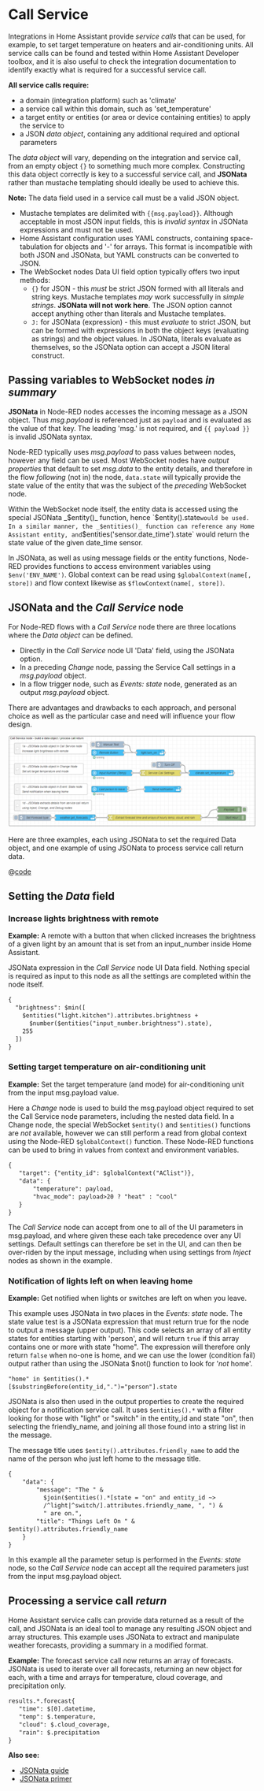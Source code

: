 # Call Service

Integrations in Home Assistant provide _service calls_ that can be used, for example, to set target temperature on heaters and air-conditioning units. All service calls can be found and tested within Home Assistant Developer toolbox, and it is also useful to check the integration documentation to identify exactly what is required for a successful service call.

**All service calls require:**

- a domain (integration platform) such as 'climate'
- a service call within this domain, such as 'set_temperature'
- a target entity or entities (or area or device containing entities) to apply the service to
- a JSON _data object_, containing any additional required and optional parameters

The _data object_ will vary, depending on the integration and service call, from an empty object `{}` to something much more complex. Constructing this data object correctly is key to a successful service call, and **JSONata** rather than mustache templating should ideally be used to achieve this.

**Note:** The data field used in a service call must be a valid JSON object.

- Mustache templates are delimited with <code v-pre>{{msg.payload}}</code>. Although acceptable in most JSON input fields, this is _invalid syntax_ in JSONata expressions and must not be used.
- Home Assistant configuration uses YAML constructs, containing space-tabulation for objects and '-' for arrays. This format is incompatible with both JSON and JSONata, but YAML constructs can be converted to JSON.
- The WebSocket nodes Data UI field option typically offers two input methods:
  - `{}` for JSON - this _must_ be strict JSON formed with all literals and string keys. Mustache templates _may_ work successfully in _simple strings_. **JSONata will not work here**. The JSON option cannot accept anything other than literals and Mustache templates.
  - `J:` for JSONata (expression) - this must _evaluate_ to strict JSON, but can be formed with expressions in both the object keys (evaluating as strings) and the object values. In JSONata, literals evaluate as themselves, so the JSONata option can accept a JSON literal construct.

## Passing variables to WebSocket nodes _in summary_

**JSONata** in Node-RED nodes accesses the incoming message as a JSON object. Thus _msg.payload_ is referenced just as `payload` and is evaluated as the value of that key. The leading 'msg.' is not required, and <code v-pre>{{ payload }}</code> is invalid JSONata syntax.

Node-RED typically uses _msg.payload_ to pass values between nodes, however any field can be used. Most WebSocket nodes have _output properties_ that default to set _msg.data_ to the entity details, and therefore in the flow _following_ (not in) the node, `data.state` will typically provide the state value of the entity that was the subject of the _preceding_ WebSocket node.

Within the WebSocket node itself, the entity data is accessed using the special JSONata _$entity()_ function, hence `$entity().state` would be used. In a similar manner, the _$entities()_ function can reference any Home Assistant entity, and `$entities('sensor.date_time').state` would return the state value of the given date_time sensor.

In JSONata, as well as using message fields or the entity functions, Node-RED provides functions to access environment variables using `$env('ENV_NAME')`. Global context can be read using `$globalContext(name[, store])` and flow context likewise as `$flowContext(name[, store])`.

## JSONata and the _Call Service_ node

For Node-RED flows with a _Call Service_ node there are three locations where the _Data object_ can be defined.

- Directly in the _Call Service_ node UI 'Data' field, using the JSONata option.
- In a preceding _Change_ node, passing the Service Call settings in a _msg.payload_ object.
- In a flow trigger node, such as _Events: state_ node, generated as an output _msg.payload_ object.

There are advantages and drawbacks to each approach, and personal choice as well as the particular case and need will influence your flow design.

![screenshot](./images/jsonata_1_1.png)

Here are three examples, each using JSONata to set the required Data object, and one example of using JSONata to process service call return data.

@[code](@examples/cookbook/jsonata-examples/service-call.json)

## Setting the _Data_ field

### Increase lights brightness with remote

**Example:** A remote with a button that when clicked increases the brightness of a given light by an amount that is set from an input_number inside Home Assistant.

JSONata expression in the _Call Service_ node UI Data field. Nothing special is required as input to this node as all the settings are completed within the node itself.

```
{
  "brightness": $min([
    $entities("light.kitchen").attributes.brightness +
      $number($entities("input_number.brightness").state),
    255
  ])
}
```

### Setting target temperature on air-conditioning unit

**Example:** Set the target temperature (and mode) for air-conditioning unit from the input msg.payload value.

Here a _Change_ node is used to build the msg.payload object required to set the Call Service node parameters, including the nested data field. In a Change node, the special WebSocket `$entity()` and `$entities()` functions are _not_ available, however we can still perform a read from global context using the Node-RED `$globalContext()` function. These Node-RED functions can be used to bring in values from context and environment variables.

```
{
   "target": {"entity_id": $globalContext("AClist")},
   "data": {
       "temperature": payload,
       "hvac_mode": payload>20 ? "heat" : "cool"
   }
}
```

The _Call Service_ node can accept from one to all of the UI parameters in msg.payload, and where given these each take precedence over any UI settings. Default settings can therefore be set in the UI, and can then be over-riden by the input message, including when using settings from _Inject_ nodes as shown in the example.

### Notification of lights left on when leaving home

**Example:** Get notified when lights or switches are left on when you leave.

This example uses JSONata in two places in the _Events: state_ node. The state value test is a JSONata expression that must return true for the node to output a message (upper output). This code selects an array of all entity states for entities starting with 'person', and will return `true` if this array contains one or more with state "home". The expression will therefore only return `false` when no-one is home, and we can use the lower (condition fail) output rather than using the JSONata $not() function to look for '_not_ home'.

```
"home" in $entities().*[$substringBefore(entity_id,".")="person"].state
```

JSONata is also then used in the output properties to create the required object for a notification service call. It uses `$entities().*` with a filter looking for those with "light" or "switch" in the entity_id and state "on", then selecting the friendly_name, and joining all those found into a string list in the message.

The message title uses `$entity().attributes.friendly_name` to add the name of the person who just left home to the message title.

```
{
    "data": {
        "message": "The " &
          $join($entities().*[state = "on" and entity_id ~>
          /^light|^switch/].attributes.friendly_name, ", ") &
          " are on.",
        "title": "Things Left On " & $entity().attributes.friendly_name
    }
}
```

In this example all the parameter setup is performed in the _Events: state_ node, so the _Call Service_ node can accept all the required parameters just from the input msg.payload object.

## Processing a service call _return_

Home Assistant service calls can provide data returned as a result of the call, and JSONata is an ideal tool to manage any resulting JSON object and array structures. This example uses JSONata to extract and manipulate weather forecasts, providing a summary in a modified format.

**Example:** The forecast service call now returns an array of forecasts. JSONata is used to iterate over all forecasts, returning an new object for each, with a time and arrays for temperature, cloud coverage, and precipitation only.

```
results.*.forecast{
   "time": $[0].datetime,
   "temp": $.temperature,
   "cloud": $.cloud_coverage,
   "rain": $.precipitation
}
```

**Also see:**

- [JSONata guide](../guide/jsonata.md)
- [JSONata primer](../guide/jsonata-primer.md)
